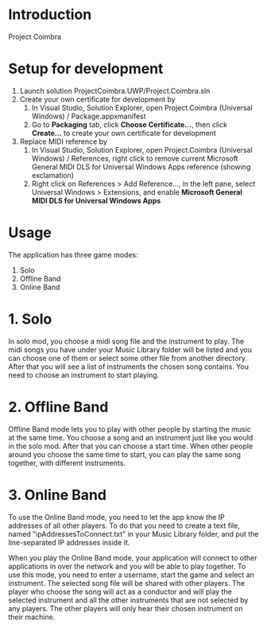 # Introduction 
Project Coimbra 

# Setup for development
1. Launch solution ProjectCoimbra.UWP/Project.Coimbra.sln
2. Create your own certificate for development by  
    1. In Visual Studio, Solution Explorer, open Project.Coimbra (Universal Windows) / Package.appxmanifest   
    2. Go to **Packaging** tab, click **Choose Certificate...**, then click **Create...** to create your own certificate for development  
3. Replace MIDI reference by  
    1. In Visual Studio, Solution Explorer, open Project.Coimbra (Universal Windows) / References, right click to remove current Microsoft General MIDI DLS for Universal Windows Apps reference (showing exclamation)    
    2. Right click on References > Add Reference..., in the left pane, select Universal Windows > Extensions, and enable **Microsoft General MIDI DLS for Universal Windows Apps**

# Usage
The application has three game modes:
1.	Solo
2.	Offline Band
3.	Online Band

# 1. Solo
In solo mod, you choose a midi song file and the instrument to play. 
The midi songs you have under your Music Library folder will be listed and you can choose one of them or select some other file from another directory. 
After that you will see a list of instruments the chosen song contains. You need to choose an instrument to start playing.

# 2. Offline Band
Offline Band mode lets you to play with other people by starting the music at the same time. You choose a song and an instrument just like you would in the solo mod.
After that you can choose a start time. When other people around you choose the same time to start, you can play the same song together, with different instruments.

# 3. Online Band
To use the Online Band mode, you need to let the app know the IP addresses of all other players. 
To do that you need to create a text file, named "ipAddressesToConnect.txt" in your Music Library folder, and put the line-separated IP addresses inside it. 

When you play the Online Band mode, your application will connect to other applications in over the network and you will be able to play together. 
To use this mode, you need to enter a username, start the game and select an instrument. 
The selected song file will be shared with other players. 
The player who choose the song will act as a conductor and will play the selected instrument and all the other instruments that are not selected by any players. 
The other players will only hear their chosen instrument on their machine.
